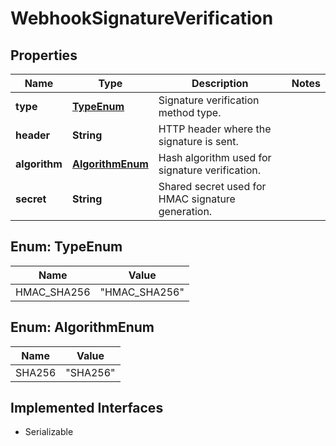 

# WebhookSignatureVerification


## Properties

| Name | Type | Description | Notes |
|------------ | ------------- | ------------- | -------------|
|**type** | [**TypeEnum**](#TypeEnum) | Signature verification method type. |  |
|**header** | **String** | HTTP header where the signature is sent. |  |
|**algorithm** | [**AlgorithmEnum**](#AlgorithmEnum) | Hash algorithm used for signature verification. |  |
|**secret** | **String** | Shared secret used for HMAC signature generation. |  |



## Enum: TypeEnum

| Name | Value |
|---- | -----|
| HMAC_SHA256 | &quot;HMAC_SHA256&quot; |



## Enum: AlgorithmEnum

| Name | Value |
|---- | -----|
| SHA256 | &quot;SHA256&quot; |


## Implemented Interfaces

* Serializable


